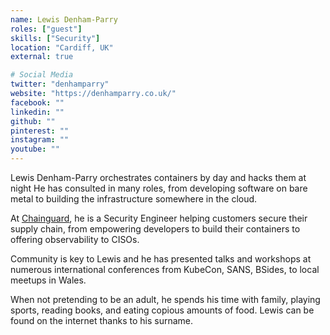 ```yaml
---
name: Lewis Denham-Parry
roles: ["guest"]
skills: ["Security"]
location: "Cardiff, UK"
external: true

# Social Media
twitter: "denhamparry"
website: "https://denhamparry.co.uk/"
facebook: ""
linkedin: ""
github: ""
pinterest: ""
instagram: ""
youtube: ""
---
```


Lewis Denham-Parry orchestrates containers by day and hacks them at night He has consulted in many roles, from developing software on bare metal to building the infrastructure somewhere in the cloud.

At [Chainguard](https://www.chainguard.dev/), he is a Security Engineer helping customers secure their supply chain, from empowering developers to build their containers to offering observability to CISOs.

Community is key to Lewis and he has presented talks and workshops at numerous international conferences from KubeCon, SANS, BSides, to local meetups in Wales.

When not pretending to be an adult, he spends his time with family, playing sports, reading books, and eating copious amounts of food.
Lewis can be found on the internet thanks to his surname.

<!--more-->

